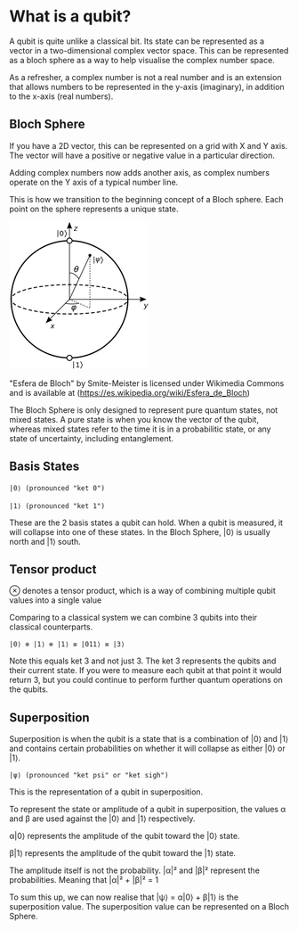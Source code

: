 # What is a qubit?

A qubit is quite unlike a classical bit. Its state can be represented as a vector in a two-dimensional complex vector space. This can be represented as a bloch sphere as a way to help visualise the complex number space.

As a refresher, a complex number is not a real number and is an extension that allows numbers to be represented in the y-axis (imaginary), in addition to the x-axis (real numbers).

## Bloch Sphere

If you have a 2D vector, this can be represented on a grid with X and Y axis. The vector will have a positive or negative value in a particular direction.

Adding complex numbers now adds another axis, as complex numbers operate on the Y axis of a typical number line.

This is how we transition to the beginning concept of a Bloch sphere. Each point on the sphere represents a unique state.

![Bloch Sphere](../images/Bloch_sphere.png)

"Esfera de Bloch" by Smite-Meister is licensed under Wikimedia Commons and is available at (https://es.wikipedia.org/wiki/Esfera_de_Bloch)

The Bloch Sphere is only designed to represent pure quantum states, not mixed states. A pure state is when you know the vector of the qubit, whereas mixed states refer to the time it is in a probabilitic state, or any state of uncertainty, including entanglement.

## Basis States

    |0⟩ (pronounced "ket 0")

    |1⟩ (pronounced "ket 1")

These are the 2 basis states a qubit can hold. When a qubit is measured, it will collapse into one of these states. In the Bloch Sphere, |0⟩ is usually north and |1⟩ south.

## Tensor product

⊗ denotes a tensor product, which is a way of combining multiple qubit values into a single value

Comparing to a classical system we can combine 3 qubits into their classical counterparts.

    |0⟩ ⊗ |1⟩ ⊗ |1⟩ ≡ |011⟩ ≡ |3⟩

Note this equals ket 3 and not just 3. The ket 3 represents the qubits and their current state. If you were to measure each qubit at that point it would return 3, but you could continue to perform further quantum operations on the qubits.

## Superposition

Superposition is when the qubit is a state that is a combination of |0⟩ and |1⟩ and contains certain probabilities on whether it will collapse as either |0⟩ or |1⟩.

    |ψ⟩ (pronounced "ket psi" or "ket sigh")

This is the representation of a qubit in superposition.

To represent the state or amplitude of a qubit in superposition, the values α and β are used against the |0⟩ and |1⟩ respectively.

α|0⟩ represents the amplitude of the qubit toward the |0⟩ state.

β|1⟩ represents the amplitude of the qubit toward the |1⟩ state.

The amplitude itself is not the probability. |α|² and |β|² represent the probabilities. Meaning that |α|² + |β|² = 1

To sum this up, we can now realise that |ψ⟩ = α|0⟩ + β|1⟩ is the superposition value. The superposition value can be represented on a Bloch Sphere.